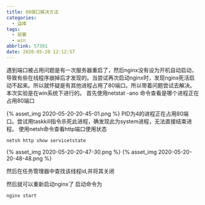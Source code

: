 ```yaml
---
title: 80端口解决方法
categories:
  - 运维
tags:
  - 部署
  - win
abbrlink: 57391
date: 2020-05-20 12:12:57
---
```


遇到端口被占用问题是有一次服务器重启了，然后nginx没有设为开机自动启动，导致有些在线程序崩掉后才发现的。当尝试再次启动nginx时，发现nginx死活启动不起来。所以就怀疑是有其他进程占用了80端口。所以带着问题尝试去解决。本次实验是在win系统下进行的。
首先使用netstat -ano 命令查看是哪个进程正在占用80端口
<!--more-->
{% asset_img 2020-05-20-20-45-01.png %}
PID为4的进程正在占用80端口。尝试用taskkill指令杀死此进程，确发现此为system进程，无法直接结束进程。
使用netsh命令查看http端口使用状态

```shell
netsh http show servicetstate
```

{% asset_img 2020-05-20-20-47-30.png %}
{% asset_img 2020-05-20-20-48-48.png %}

然后在任务管理器中查找该线程id,并将其关闭

然后就可以重新启动nginx了 启动命令为

```shell
nginx start
```
